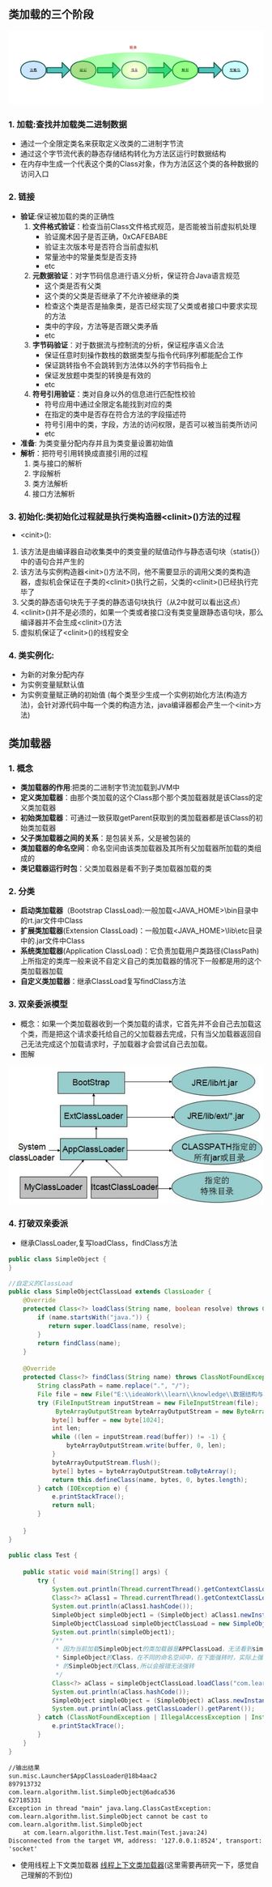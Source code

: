 ## 类加载的三个阶段

![](../../image/类加载过程.png)

### 1. 加载:查找并加载类二进制数据
  - 通过一个全限定类名来获取定义改类的二进制字节流
  - 通过这个字节流代表的静态存储结构转化为方法区运行时数据结构
  - 在内存中生成一个代表这个类的Class对象，作为方法区这个类的各种数据的访问入口

###  2. 链接

- **验证**:保证被加载的类的正确性
  1. **文件格式验证**：检查当前Class文件格式规范，是否能被当前虚拟机处理
     - 验证魔术因子是否正确，0xCAFEBABE
     - 验证主次版本号是否符合当前虚拟机
     - 常量池中的常量类型是否支持
     - etc
  2. **元数据验证**：对字节码信息进行语义分析，保证符合Java语言规范
     - 这个类是否有父类
     - 这个类的父类是否继承了不允许被继承的类
     - 检查这个类是否是抽象类，是否已经实现了父类或者接口中要求实现的方法
     - 类中的字段，方法等是否跟父类矛盾
     - etc
  3.  **字节码验证**：对于数据流与控制流的分析，保证程序语义合法
      - 保证任意时刻操作数栈的数据类型与指令代码序列都能配合工作
      - 保证跳转指令不会跳转到方法体以外的字节码指令上
      - 保证发放题中类型的转换是有效的
      - etc
  4. **符号引用验证**：类对自身以外的信息进行匹配性校验
     - 符号应用中通过全限定名能找到对应的类
     - 在指定的类中是否存在符合方法的字段描述符
     - 符号引用中的类，字段，方法的访问权限，是否可以被当前类所访问
     - etc
- **准备**: 为类变量分配内存并且为类变量设置初始值
- **解析**：把符号引用转换成直接引用的过程
  1. 类与接口的解析
  2. 字段解析
  3. 类方法解析
  4. 接口方法解析

### 3. 初始化:类初始化过程就是执行类构造器&lt;clinit&gt;()方法的过程
  - &lt;cinit&gt;():

1. 该方法是由编译器自动收集类中的类变量的赋值动作与静态语句块（statis{}）中的语句合并产生的
2. 该方法与实例构造器&lt;init>()方法不同，他不需要显示的调用父类的类构造器，虚拟机会保证在子类的&lt;clinit>()执行之前，父类的&lt;clinit>()已经执行完毕了
3. 父类的静态语句块先于子类的静态语句块执行（从2中就可以看出这点）
4. &lt;clinit>()并不是必须的，如果一个类或者接口没有类变量跟静态语句块，那么编译器并不会生成&lt;clinit>()方法
5. 虚拟机保证了&lt;clinit>()的线程安全
### 4. 类实例化:
- 为新的对象分配内存
- 为实例变量赋默认值
- 为实例变量赋正确的初始值
(每个类至少生成一个实例初始化方法(构造方法)，会针对源代码中每一个类的构造方法，java编译器都会产生一个&lt;init>方法)

## 类加载器

### 1. 概念

- **类加载器的作用**:把类的二进制字节流加载到JVM中
- **定义类加载器**：由那个类加载的这个Class那个那个类加载器就是该Class的定义类加载器
- **初始类加载器**：可通过一致获取getParent获取到的类加载器都是该Class的初始类加载器
- **父子类加载器之间的关系**：是包装关系，父是被包装的
- **类加载器的命名空间**：命名空间由该类加载器及其所有父加载器所加载的类组成的
- **类记载器运行时包**：父类加载器是看不到子类加载器加载的类

### 2. 分类

- **启动类加载器**（Bootstrap ClassLoad):一般加载<JAVA_HOME>\bin目录中的rt.jar文件中Class
- **扩展类加载器**(Extension ClassLoad)：一般加载<JAVA_HOME>\lib\etc目录中的.jar文件中Class
- **系统类加载器**(Application ClassLoad)：它负责加载用户类路径(ClassPath)上所指定的类库一般来说不自定义自己的类加载器的情况下一般都是用的这个类加载器加载
- **自定义类加载器**：继承ClassLoad复写findClass方法

### 3. 双亲委派模型

- 概念：如果一个类加载器收到一个类加载的请求，它首先并不会自己去加载这个类，而是把这个请求委托给自己的父加载器去完成，只有当父加载器返回自己无法完成这个加载请求时，子加载器才会尝试自己去加载。
- 图解

![](../../image/类加载器.jpg)

### 4. 打破双亲委派
- 继承ClassLoader,复写loadClass，findClass方法
```Java
public class SimpleObject {
}
```

```Java
//自定义的ClassLoad
public class SimpleObjectClassLoad extends ClassLoader {
    @Override
    protected Class<?> loadClass(String name, boolean resolve) throws ClassNotFoundException {
        if (name.startsWith("java.")) {
           return super.loadClass(name, resolve);
        }
        return findClass(name);
    }

    @Override
    protected Class<?> findClass(String name) throws ClassNotFoundException {
        String classPath = name.replace(".", "/");
        File file = new File("E:\\ideaWork\\learn\\knowledge\\数据结构与算法\\常见算法\\target\\classes\\" + classPath + ".class");
        try (FileInputStream inputStream = new FileInputStream(file);
             ByteArrayOutputStream byteArrayOutputStream = new ByteArrayOutputStream()) {
            byte[] buffer = new byte[1024];
            int len;
            while ((len = inputStream.read(buffer)) != -1) {
                byteArrayOutputStream.write(buffer, 0, len);
            }
            byteArrayOutputStream.flush();
            byte[] bytes = byteArrayOutputStream.toByteArray();
            return this.defineClass(name, bytes, 0, bytes.length);
        } catch (IOException e) {
            e.printStackTrace();
            return null;
        }

    }
}
```

```java
public class Test {

    public static void main(String[] args) {
        try {
            System.out.println(Thread.currentThread().getContextClassLoader());
            Class<?> aClass1 = Thread.currentThread().getContextClassLoader().loadClass("com.learn.algorithm.list.SimpleObject");
            System.out.println(aClass1.hashCode());
            SimpleObject simpleObject1 = (SimpleObject) aClass1.newInstance();
            SimpleObjectClassLoad simpleObjectClassLoad = new SimpleObjectClassLoad();
            System.out.println(simpleObject1);
            /**
             * 因为当前加载SimpleObject的类加载器是APPClassLoad，无法看到simpleObjectClassLoad加载的
             * SimpleObject的Class，在不同的命名空间中，在下面强转时，实际上强转的是APPClassLoad下
             * 的SimpleObject的Class,所以会报错无法强转
             */
            Class<?> aClass = simpleObjectClassLoad.loadClass("com.learn.algorithm.list.SimpleObject", false);
            System.out.println(aClass.hashCode());
            SimpleObject simpleObject = (SimpleObject) aClass.newInstance();
            System.out.println(aClass.getClassLoader().getParent());
        } catch (ClassNotFoundException | IllegalAccessException | InstantiationException e) {
            e.printStackTrace();
        }
    }
}
```

```text
//输出结果
sun.misc.Launcher$AppClassLoader@18b4aac2
897913732
com.learn.algorithm.list.SimpleObject@6adca536
627185331
Exception in thread "main" java.lang.ClassCastException: com.learn.algorithm.list.SimpleObject cannot be cast to com.learn.algorithm.list.SimpleObject
	at com.learn.algorithm.list.Test.main(Test.java:24)
Disconnected from the target VM, address: '127.0.0.1:8524', transport: 'socket'
```
- 使用线程上下文类加载器
[线程上下文类加载器](https://blog.csdn.net/zhoudaxia/article/details/35897057)(这里需要再研究一下，感觉自己理解的不到位)




